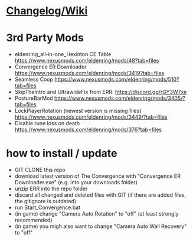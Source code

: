 # [Changelog/Wiki](https://docs.google.com/spreadsheets/d/1AsFlqzsFYiBCyEobpUrh3SBEQkSGP2jWntixRSuaTUE/edit?gid=1672564269#gid=1672564269)

# 3rd Party Mods

- eldenring_all-in-one_Hexinton CE Table https://www.nexusmods.com/eldenring/mods/48?tab=files
- Convergence ER Downloader https://www.nexusmods.com/eldenring/mods/3419?tab=files
- Seamless Coop https://www.nexusmods.com/eldenring/mods/510?tab=files
- SkipTheIntro and UltrawideFix from ERR: https://discord.gg/rGY3W7xe
- PostureBarMod https://www.nexusmods.com/eldenring/mods/3405/?tab=files
- LockPlayerRotation (newest version is missing files) https://www.nexusmods.com/eldenring/mods/3449/?tab=files
- Disable rune loss on death https://www.nexusmods.com/eldenring/mods/376?tab=files

# how to install / update

- GIT CLONE this repo
- download latest version of The Convergence with "Convergence ER Downloader.exe" (e.g. into your downloads folder)
- unzip ERR into the repo folder
- discard all changed and deleted files with GIT (if there are added files, the gitignore is outdated)
- run Start_Convergence.bat
- (in game) change "Camera Auto Rotation" to "off" (at least strongly recommended)
- (in game) you migh also want to change "Camera Auto Wall Recovery" to "off"
